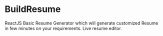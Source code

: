 # BuildResume
ReactJS Basic Resume Generator which will generate customized Resume in few minutes on your requirements.
Live resume editor.

